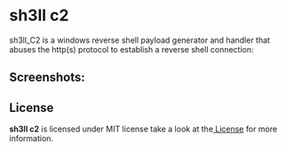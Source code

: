 <h1>sh3ll c2</h1>sh3ll_C2 is a windows reverse shell payload generator and handler that abuses the http(s) protocol to establish a reverse shell connection:<br>
<h2>Screenshots:</h2>





 <h2>License</h2>
 <b>sh3ll c2</b> is licensed under MIT license take a look at the<a href="https://github.com/0x03r0/sh3ll_c2/blob/main/LICENSE"> License</a> for more information.
